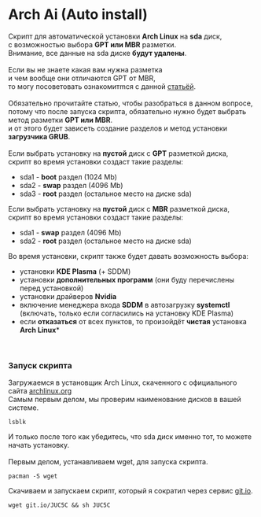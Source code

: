 # Arch Ai (Auto install)

Скрипт для автоматической установки **Arch Linux** на **sda** диск,<br/>
с возможностью выбора **GPT или MBR** разметки.<br/>
Внимание, все данные на sda диске **будут удалены**.<br/>
<br/>
Если вы не знаете какая вам нужна разметка<br/>
и чем вообще они отличаются GPT от MBR,<br/>
то могу посоветовать ознакомитmся с данной [статьёй](https://losst.ru/chem-otlichaetsya-mbr-ot-gpt "Losst.ru Чем отличается GPT от MBR").<br/>
<br/>
Обязательно прочитайте статью, чтобы разобраться в данном вопросе,<br/>
потому что после запуска скрипта, обязательно нужно будет выбрать метод разметки **GPT или MBR**.<br/>
и от этого будет зависеть создание разделов и метод установки **загрузчика GRUB**.<br/>
<br/>
Если выбрать установку на **пустой** диск с **GPT** разметкой диска,<br/>
скрипт во время установки создаст такие разделы:<br/>
- sda1 - **boot** раздел (1024 Mb)<br/>
- sda2 - **swap** раздел  (4096 Mb)<br/>
- sda3 - **root** раздел (остальное место на диске sda)<br/>

Если выбрать установку на **пустой** диск с **MBR** разметкой диска,<br/>
скрипт во время установки создаст такие разделы:<br/>
- sda1 - **swap** раздел  (4096 Mb)<br/>
- sda2 - **root** раздел (остальное место на диске sda)<br/>

Во время установки, скрипт также будет давать возможность выбора:<br/>
- установки **KDE Plasma** (+ SDDM)<br/>
- установки **дополнительных программ** (они буду перечислены перед установкой)<br/>
- установки драйверов **Nvidia**<br/>
- включение менеджера входа **SDDM** в автозагрузку **systemctl**<br/>
(включать, только если согласились на установку KDE Plasma)<br/>
- если **отказаться** от всех пунктов, то произойдёт **чистая** установка **Arch Linux***<br/>
<br/>

### Запуск скрипта <br/>

Загружаемся в установщик Arch Linux, скаченного с официального сайта [archlinux.org](https://www.archlinux.org/download/) <br/>
Самым первым делом, мы проверим наименование дисков в вашей системе.<br/>

    lsblk

И только после того как убедитесь, что sda диск именно тот, то можете начать установку.<br/>
<br/>
Первым делом, устанавливаем wget, для запуска скрипта.<br/>

    pacman -S wget

Скачиваем и запускаем скрипт, который я сократил через сервис [git.io](http://git.io "git.io").<br/>

    wget git.io/JUC5C && sh JUC5C
